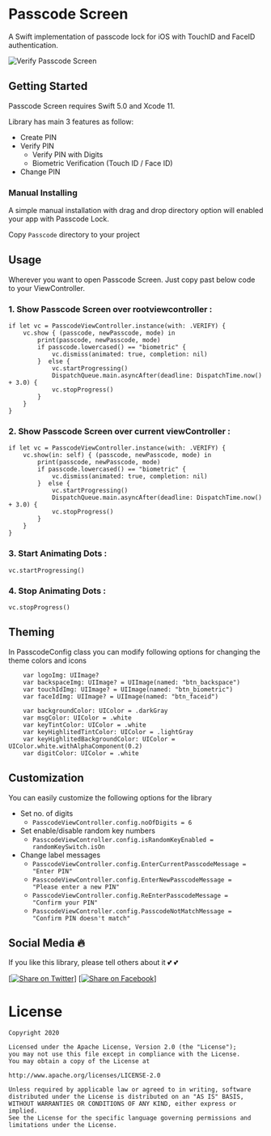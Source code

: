 # Passcode Screen

A Swift implementation of passcode lock for iOS with TouchID and FaceID authentication.

![Verify Passcode Screen](https://i.ibb.co/3vF4ZpX/Simulator-Screen-Shot-i-Phone-11-Pro-Max-2020-05-14-at-12-33-16.png)

## Getting Started

Passcode Screen requires Swift 5.0 and Xcode 11.

Library has main 3 features  as follow:
 - Create PIN 
 - Verify PIN     
     - Verify PIN with Digits
     - Biometric Verification (Touch ID / Face ID) 
 - Change PIN

### Manual Installing

A simple manual installation with drag and drop directory option will enabled your app with Passcode Lock.

Copy ``` Passcode ``` directory to your project

## Usage

Wherever you want to open Passcode Screen. Just copy past below code to your ViewController. 

### 1. Show Passcode Screen over rootviewcontroller :
    if let vc = PasscodeViewController.instance(with: .VERIFY) {
        vc.show { (passcode, newPasscode, mode) in
            print(passcode, newPasscode, mode)
            if passcode.lowercased() == "biometric" {
                vc.dismiss(animated: true, completion: nil)
            }  else {
                vc.startProgressing()
                DispatchQueue.main.asyncAfter(deadline: DispatchTime.now() + 3.0) {
                vc.stopProgress()
            }
        }
    }    

### 2. Show Passcode Screen over current viewController :
    if let vc = PasscodeViewController.instance(with: .VERIFY) {
        vc.show(in: self) { (passcode, newPasscode, mode) in
            print(passcode, newPasscode, mode)
            if passcode.lowercased() == "biometric" {
                vc.dismiss(animated: true, completion: nil)
            }  else {
                vc.startProgressing()
                DispatchQueue.main.asyncAfter(deadline: DispatchTime.now() + 3.0) {
                vc.stopProgress()
            }
        }
    }    

### 3. Start Animating Dots :
    vc.startProgressing()

### 4. Stop Animating Dots :
    vc.stopProgress()

## Theming

In PasscodeConfig class you can modify following options for changing the theme colors and icons

        var logoImg: UIImage?
        var backspaceImg: UIImage? = UIImage(named: "btn_backspace")
        var touchIdImg: UIImage? = UIImage(named: "btn_biometric")
        var faceIdImg: UIImage? = UIImage(named: "btn_faceid")
        
        var backgroundColor: UIColor = .darkGray
        var msgColor: UIColor = .white
        var keyTintColor: UIColor = .white
        var keyHighlitedTintColor: UIColor = .lightGray
        var keyHighlitedBackgroundColor: UIColor = UIColor.white.withAlphaComponent(0.2)
        var digitColor: UIColor = .white
    

## Customization

You can easily customize the following options for the library

 - Set no. of digits
     - ``` PasscodeViewController.config.noOfDigits = 6 ```
- Set enable/disable random key numbers
    - ```PasscodeViewController.config.isRandomKeyEnabled = randomKeySwitch.isOn```
- Change label messages
    - ```PasscodeViewController.config.EnterCurrentPasscodeMessage =  "Enter PIN"```
    - ```PasscodeViewController.config.EnterNewPasscodeMessage =  "Please enter a new PIN"```
    - ```PasscodeViewController.config.ReEnterPasscodeMessage =  "Confirm your PIN"```
    - ```PasscodeViewController.config.PasscodeNotMatchMessage =  "Confirm PIN doesn't match"```


## Social Media 🔥
If you like this library, please tell others about it 💕 💕

[[![Share on Twitter](https://github.com/mkrupal09/PinLView/raw/master/twitter_icon.png)](https://github.com/mkrupal09/PinLView/blob/master/twitter_icon.png)] [[![Share on Facebook](https://github.com/mkrupal09/PinLView/raw/master/facebook_icon.png)](https://github.com/mkrupal09/PinLView/blob/master/facebook_icon.png)]

# License

```
Copyright 2020

Licensed under the Apache License, Version 2.0 (the "License");
you may not use this file except in compliance with the License.
You may obtain a copy of the License at

http://www.apache.org/licenses/LICENSE-2.0

Unless required by applicable law or agreed to in writing, software
distributed under the License is distributed on an "AS IS" BASIS,
WITHOUT WARRANTIES OR CONDITIONS OF ANY KIND, either express or implied.
See the License for the specific language governing permissions and
limitations under the License.

```
